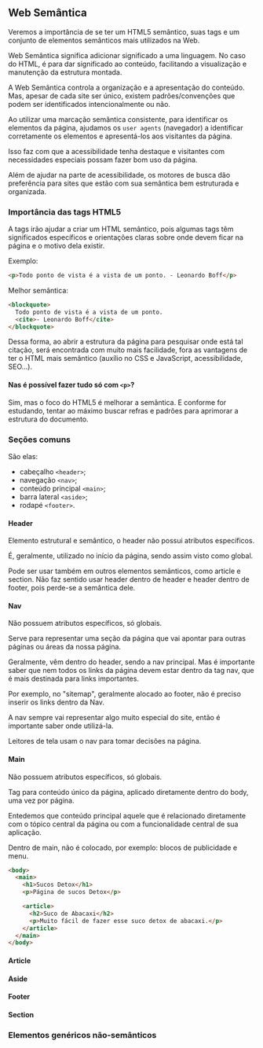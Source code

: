 ## Web Semântica

Veremos a importância de se ter um HTML5 semântico, suas tags e um conjunto de elementos semânticos mais utilizados na Web.

Web Semântica significa adicionar significado a uma linguagem. No caso do HTML, é para dar significado ao conteúdo, facilitando a visualização e manutenção da estrutura montada.

A Web Semântica controla a organização e a apresentação do conteúdo. Mas, apesar de cada site ser único, existem padrões/convenções que podem ser identificados intencionalmente ou não.

Ao utilizar uma marcação semântica consistente, para identificar os elementos da página, ajudamos os `user agents` (navegador) a identificar corretamente os elementos e apresentá-los aos visitantes da página.

Isso faz com que a acessibilidade tenha destaque e visitantes com necessidades especiais possam fazer bom uso da página.

Além de ajudar na parte de acessibilidade, os motores de busca dão preferência para sites que estão com sua semântica bem estruturada e organizada.

### Importância das tags HTML5

A tags irão ajudar a criar um HTML semântico, pois algumas tags têm significados específicos e orientações claras sobre onde devem ficar na página e o motivo dela existir.

Exemplo:

```html
<p>Todo ponto de vista é a vista de um ponto. - Leonardo Boff</p>
```

Melhor semântica:

```html
<blockquote>
  Todo ponto de vista é a vista de um ponto.
  <cite>- Leonardo Boff</cite>
</blockquote>
```

Dessa forma, ao abrir a estrutura da página para pesquisar onde está tal citação, será encontrada com muito mais facilidade, fora as vantagens de ter o HTML mais semântico (auxílio no CSS e JavaScript, acessibilidade, SEO...).

#### Nas é possível fazer tudo só com `<p>`?

Sim, mas o foco do HTML5 é melhorar a semântica. E conforme for estudando, tentar ao máximo buscar refras e padrões para aprimorar a estrutura do documento.

### Seções comuns

São elas:

- cabeçalho `<header>`;
- navegação `<nav>`;
- conteúdo principal `<main>`;
- barra lateral `<aside>`;
- rodapé `<footer>`.

#### Header

Elemento estrutural e semântico, o header não possui atributos específicos.

É, geralmente, utilizado no início da página, sendo assim visto como global.

Pode ser usar também em outros elementos semânticos, como article e section. Não faz sentido usar header dentro de header e header dentro de footer, pois perde-se a semântica dele.

#### Nav

Não possuem atributos específicos, só globais.

Serve para representar uma seção da página que vai apontar para outras páginas ou áreas da nossa página.

Geralmente, vêm dentro do header, sendo a nav principal. Mas é importante saber que nem todos os links da página devem estar dentro da tag nav, que é mais destinada para links importantes.

Por exemplo, no "sitemap", geralmente alocado ao footer, não é preciso inserir os links dentro da Nav.

A nav sempre vai representar algo muito especial do site, então é importante saber onde utilizá-la.

Leitores de tela usam o nav para tomar decisões na página.

#### Main

Não possuem atributos específicos, só globais.

Tag para conteúdo único da página, aplicado diretamente dentro do body, uma vez por página.

Entedemos que conteúdo principal aquele que é relacionado diretamente com o tópico central da página ou com a funcionalidade central de sua aplicação.

Dentro de main, não é colocado, por exemplo: blocos de publicidade e menu.

```html
<body>
  <main>
    <h1>Sucos Detox</h1>
    <p>Página de sucos Detox</p>

    <article>
      <h2>Suco de Abacaxi</h2>
      <p>Muito fácil de fazer esse suco detox de abacaxi.</p>
    </article>
  </main>
</body>
```

#### Article

#### Aside

#### Footer

#### Section

### Elementos genéricos não-semânticos
